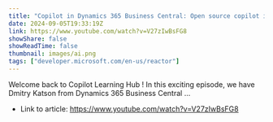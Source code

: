 ```yaml
---
title: "Copilot in Dynamics 365 Business Central: Open source copilot initiative"
date: 2024-09-05T19:33:19Z
link: https://www.youtube.com/watch?v=V27zIwBsFG8
showShare: false
showReadTime: false
thumbnail: images/ai.png
tags: ["developer.microsoft.com/en-us/reactor"]
---
```

Welcome back to Copilot Learning Hub ! In this exciting episode, we have Dmitry Katson from Dynamics 365 Business Central ...

- Link to article: https://www.youtube.com/watch?v=V27zIwBsFG8